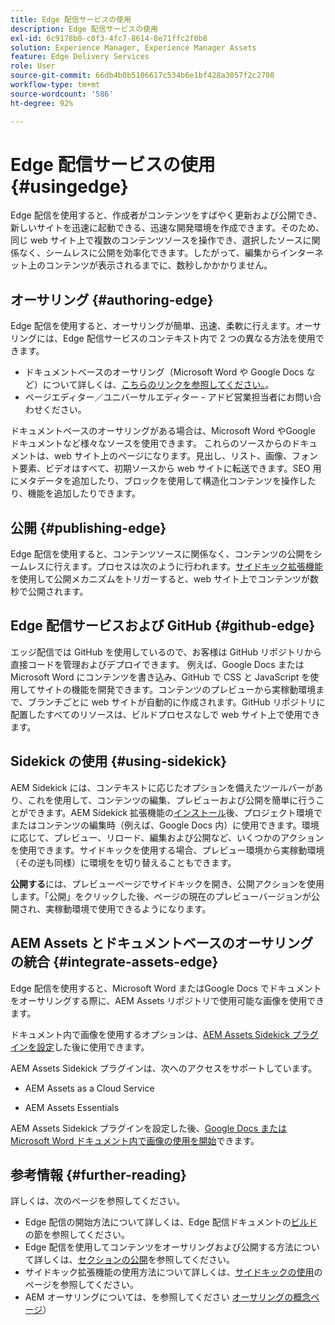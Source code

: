 ```yaml
---
title: Edge 配信サービスの使用
description: Edge 配信サービスの使用
exl-id: 6c9178b0-c8f3-4fc7-8614-8e71ffc2f0b8
solution: Experience Manager, Experience Manager Assets
feature: Edge Delivery Services
role: User
source-git-commit: 66db4b0b5106617c534b6e1bf428a3057f2c2708
workflow-type: tm+mt
source-wordcount: '586'
ht-degree: 92%

---
```


# Edge 配信サービスの使用 {#usingedge}

Edge 配信を使用すると、作成者がコンテンツをすばやく更新および公開でき、新しいサイトを迅速に起動できる、迅速な開発環境を作成できます。そのため、同じ web サイト上で複数のコンテンツソースを操作でき、選択したソースに関係なく、シームレスに公開を効率化できます。したがって、編集からインターネット上のコンテンツが表示されるまでに、数秒しかかかりません。

## オーサリング {#authoring-edge}

Edge 配信を使用すると、オーサリングが簡単、迅速、柔軟に行えます。オーサリングには、Edge 配信サービスのコンテキスト内で 2 つの異なる方法を使用できます。

* ドキュメントベースのオーサリング（Microsoft Word や Google Docs など）について詳しくは、[こちらのリンクを参照してください。](https://www.hlx.live/docs/authoring)。
* ページエディター／ユニバーサルエディター - アドビ営業担当者にお問い合わせください。

ドキュメントベースのオーサリングがある場合は、Microsoft Word やGoogle ドキュメントなど様々なソースを使用できます。 これらのソースからのドキュメントは、web サイト上のページになります。見出し、リスト、画像、フォント要素、ビデオはすべて、初期ソースから web サイトに転送できます。SEO 用にメタデータを追加したり、ブロックを使用して構造化コンテンツを操作したり、機能を追加したりできます。

## 公開 {#publishing-edge}

Edge 配信を使用すると、コンテンツソースに関係なく、コンテンツの公開をシームレスに行えます。プロセスは次のように行われます。[サイドキック拡張機能](#using-sidekick)を使用して公開メカニズムをトリガーすると、web サイト上でコンテンツが数秒で公開されます。

## Edge 配信サービスおよび GitHub {#github-edge}

エッジ配信では GitHub を使用しているので、お客様は GitHub リポジトリから直接コードを管理およびデプロイできます。 例えば、Google Docs または Microsoft Word にコンテンツを書き込み、GitHub で CSS と JavaScript を使用してサイトの機能を開発できます。コンテンツのプレビューから実稼動環境まで、ブランチごとに web サイトが自動的に作成されます。GitHub リポジトリに配置したすべてのリソースは、ビルドプロセスなしで web サイト上で使用できます。

## Sidekick の使用 {#using-sidekick}

AEM Sidekick には、コンテキストに応じたオプションを備えたツールバーがあり、これを使用して、コンテンツの編集、プレビューおよび公開を簡単に行うことができます。AEM Sidekick 拡張機能の[インストール](https://www.hlx.live/docs/sidekick-extension)後、プロジェクト環境でまたはコンテンツの編集時（例えば、Google Docs 内）に使用できます。環境に応じて、プレビュー、リロード、編集および公開など、いくつかのアクションを使用できます。サイドキックを使用する場合、プレビュー環境から実稼動環境（その逆も同様）に環境をを切り替えることもできます。

**公開する**&#x200B;には、プレビューページでサイドキックを開き、公開アクションを使用します。「公開」をクリックした後、ページの現在のプレビューバージョンが公開され、実稼動環境で使用できるようになります。

## AEM Assets とドキュメントベースのオーサリングの統合 {#integrate-assets-edge}

Edge 配信を使用すると、Microsoft Word またはGoogle Docs でドキュメントをオーサリングする際に、AEM Assets リポジトリで使用可能な画像を使用できます。

ドキュメント内で画像を使用するオプションは、[AEM Assets Sidekick プラグインを設定](https://www.hlx.live/developer/configuring-aem-assets-sidekick-plugin)した後に使用できます。

AEM Assets Sidekick プラグインは、次へのアクセスをサポートしています。

* AEM Assets as a Cloud Service

* AEM Assets Essentials

AEM Assets Sidekick プラグインを設定した後、[Google Docs または Microsoft Word ドキュメント内で画像の使用を開始](https://www.hlx.live/docs/aem-assets-sidekick-plugin)できます。

## 参考情報 {#further-reading}

詳しくは、次のページを参照してください。

* Edge 配信の開始方法について詳しくは、Edge 配信ドキュメントの[ビルド](https://www.hlx.live/docs/#build)の節を参照してください。
* Edge 配信を使用してコンテンツをオーサリングおよび公開する方法について詳しくは、[セクションの公開](https://www.hlx.live/docs/authoring)を参照してください。
* サイドキック拡張機能の使用方法について詳しくは、[サイドキックの使用](https://www.hlx.live/docs/sidekick)のページを参照してください。
* AEM オーサリングについては、を参照してください [オーサリングの概念ページ](/help/sites-authoring/author.md)）
